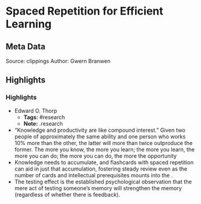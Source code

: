 # Spaced Repetition for Efficient Learning

## Meta Data

Source:  clippings 
Author: Gwern Branwen

## Highlights

### Highlights

- Edward O. Thorp
    - **Tags:** #research
    - **Note:** .research
- “Knowledge and productivity are like compound interest.” Given two people of approximately the same ability and one person who works 10% more than the other, the latter will more than twice outproduce the former. The more you know, the more you learn; the more you learn, the more you can do; the more you can do, the more the opportunity
- Knowledge needs to accumulate, and flashcards with spaced repetition can aid in just that accumulation, fostering steady review even as the number of cards and intellectual prerequisites mounts into the .
- The testing effect is the established psychological observation that the mere act of testing someone’s memory will strengthen the memory (regardless of whether there is feedback).
